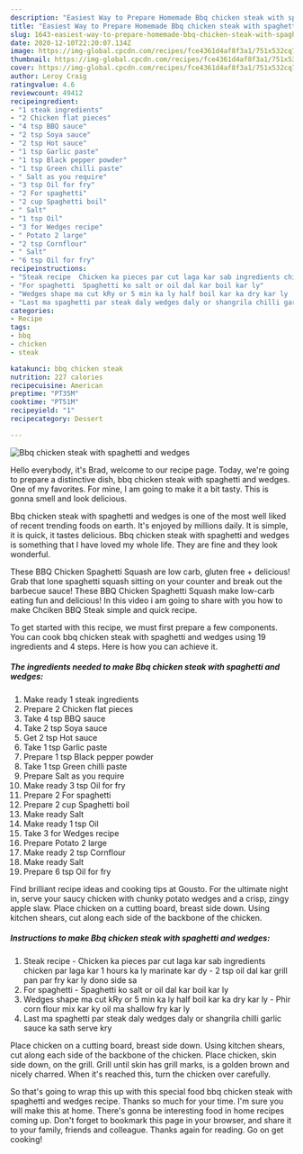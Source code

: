 ```yaml
---
description: "Easiest Way to Prepare Homemade Bbq chicken steak with spaghetti and wedges"
title: "Easiest Way to Prepare Homemade Bbq chicken steak with spaghetti and wedges"
slug: 1643-easiest-way-to-prepare-homemade-bbq-chicken-steak-with-spaghetti-and-wedges
date: 2020-12-10T22:20:07.134Z
image: https://img-global.cpcdn.com/recipes/fce4361d4af8f3a1/751x532cq70/bbq-chicken-steak-with-spaghetti-and-wedges-recipe-main-photo.jpg
thumbnail: https://img-global.cpcdn.com/recipes/fce4361d4af8f3a1/751x532cq70/bbq-chicken-steak-with-spaghetti-and-wedges-recipe-main-photo.jpg
cover: https://img-global.cpcdn.com/recipes/fce4361d4af8f3a1/751x532cq70/bbq-chicken-steak-with-spaghetti-and-wedges-recipe-main-photo.jpg
author: Leroy Craig
ratingvalue: 4.6
reviewcount: 49412
recipeingredient:
- "1 steak ingredients"
- "2 Chicken flat pieces"
- "4 tsp BBQ sauce"
- "2 tsp Soya sauce"
- "2 tsp Hot sauce"
- "1 tsp Garlic paste"
- "1 tsp Black pepper powder"
- "1 tsp Green chilli paste"
- " Salt as you require"
- "3 tsp Oil for fry"
- "2 For spaghetti"
- "2 cup Spaghetti boil"
- " Salt"
- "1 tsp Oil"
- "3 for Wedges recipe"
- " Potato 2 large"
- "2 tsp Cornflour"
- " Salt"
- "6 tsp Oil for fry"
recipeinstructions:
- "Steak recipe  Chicken ka pieces par cut laga kar sab ingredients chicken par laga kar 1 hours ka ly marinate kar dy 2 tsp oil dal kar grill pan par fry kar ly dono side sa"
- "For spaghetti  Spaghetti ko salt or oil dal kar boil kar ly"
- "Wedges shape ma cut kRy or 5 min ka ly half boil kar ka dry kar ly  Phir corn flour mix kar ky oil ma shallow fry kar ly"
- "Last ma spaghetti par steak daly wedges daly or shangrila chilli garlic sauce ka sath serve kry"
categories:
- Recipe
tags:
- bbq
- chicken
- steak

katakunci: bbq chicken steak 
nutrition: 227 calories
recipecuisine: American
preptime: "PT35M"
cooktime: "PT51M"
recipeyield: "1"
recipecategory: Dessert

---
```



![Bbq chicken steak with spaghetti and wedges](https://img-global.cpcdn.com/recipes/fce4361d4af8f3a1/751x532cq70/bbq-chicken-steak-with-spaghetti-and-wedges-recipe-main-photo.jpg)

Hello everybody, it's Brad, welcome to our recipe page. Today, we're going to prepare a distinctive dish, bbq chicken steak with spaghetti and wedges. One of my favorites. For mine, I am going to make it a bit tasty. This is gonna smell and look delicious.

Bbq chicken steak with spaghetti and wedges is one of the most well liked of recent trending foods on earth. It's enjoyed by millions daily. It is simple, it is quick, it tastes delicious. Bbq chicken steak with spaghetti and wedges is something that I have loved my whole life. They are fine and they look wonderful.

These BBQ Chicken Spaghetti Squash are low carb, gluten free + delicious! Grab that lone spaghetti squash sitting on your counter and break out the barbecue sauce! These BBQ Chicken Spaghetti Squash make low-carb eating fun and delicious! In this video i am going to share with you how to make Chciken BBQ Steak simple and quick recipe.


To get started with this recipe, we must first prepare a few components. You can cook bbq chicken steak with spaghetti and wedges using 19 ingredients and 4 steps. Here is how you can achieve it.

<!--inarticleads1-->

##### The ingredients needed to make Bbq chicken steak with spaghetti and wedges:

1. Make ready 1 steak ingredients
1. Prepare 2 Chicken flat pieces
1. Take 4 tsp BBQ sauce
1. Take 2 tsp Soya sauce
1. Get 2 tsp Hot sauce
1. Take 1 tsp Garlic paste
1. Prepare 1 tsp Black pepper powder
1. Take 1 tsp Green chilli paste
1. Prepare  Salt as you require
1. Make ready 3 tsp Oil for fry
1. Prepare 2 For spaghetti
1. Prepare 2 cup Spaghetti boil
1. Make ready  Salt
1. Make ready 1 tsp Oil
1. Take 3 for Wedges recipe
1. Prepare  Potato 2 large
1. Make ready 2 tsp Cornflour
1. Make ready  Salt
1. Prepare 6 tsp Oil for fry


Find brilliant recipe ideas and cooking tips at Gousto. For the ultimate night in, serve your saucy chicken with chunky potato wedges and a crisp, zingy apple slaw. Place chicken on a cutting board, breast side down. Using kitchen shears, cut along each side of the backbone of the chicken. 

<!--inarticleads2-->

##### Instructions to make Bbq chicken steak with spaghetti and wedges:

1. Steak recipe -  Chicken ka pieces par cut laga kar sab ingredients chicken par laga kar 1 hours ka ly marinate kar dy - 2 tsp oil dal kar grill pan par fry kar ly dono side sa
1. For spaghetti  - Spaghetti ko salt or oil dal kar boil kar ly
1. Wedges shape ma cut kRy or 5 min ka ly half boil kar ka dry kar ly  - Phir corn flour mix kar ky oil ma shallow fry kar ly
1. Last ma spaghetti par steak daly wedges daly or shangrila chilli garlic sauce ka sath serve kry


Place chicken on a cutting board, breast side down. Using kitchen shears, cut along each side of the backbone of the chicken. Place chicken, skin side down, on the grill. Grill until skin has grill marks, is a golden brown and nicely charred. When it&#39;s reached this, turn the chicken over carefully. 

So that's going to wrap this up with this special food bbq chicken steak with spaghetti and wedges recipe. Thanks so much for your time. I'm sure you will make this at home. There's gonna be interesting food in home recipes coming up. Don't forget to bookmark this page in your browser, and share it to your family, friends and colleague. Thanks again for reading. Go on get cooking!
